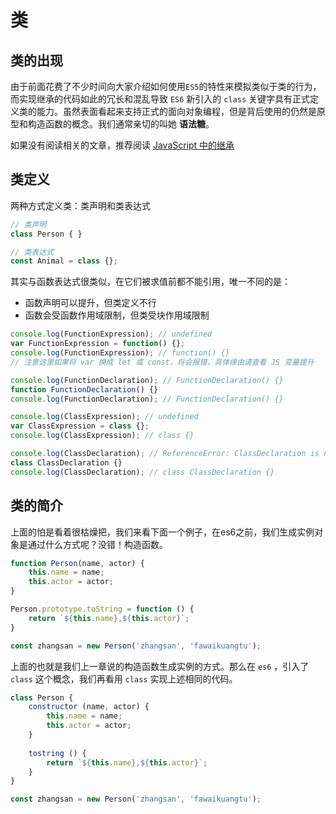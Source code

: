 # 类

## 类的出现

由于前面花费了不少时间向大家介绍如何使用`ES5`的特性来模拟类似于类的行为，而实现继承的代码如此的冗长和混乱导致 `ES6` 新引入的 `class` 关键字具有正式定义类的能力。虽然表面看起来支持正式的面向对象编程，但是背后使用的仍然是原型和构造函数的概念。我们通常亲切的叫她 **语法糖**。

如果没有阅读相关的文章，推荐阅读 [JavaScript 中的继承](https://juejin.cn/post/6995777334951280653)

## 类定义

两种方式定义类：类声明和类表达式

```JavaScript
// 类声明
class Person { }

// 类表达式
const Animal = class {};
```

其实与函数表达式很类似，在它们被求值前都不能引用，唯一不同的是：

- 函数声明可以提升，但类定义不行
- 函数会受函数作用域限制，但类受块作用域限制

```JavaScript
console.log(FunctionExpression); // undefined
var FunctionExpression = function() {};
console.log(FunctionExpression); // function() {}
// 注意这里如果将 var 换成 let 或 const，将会报错，具体缘由请查看 JS 变量提升

console.log(FunctionDeclaration); // FunctionDeclaration() {}
function FunctionDeclaration() {}
console.log(FunctionDeclaration); // FunctionDeclaration() {}

console.log(ClassExpression); // undefined
var ClassExpression = class {};
console.log(ClassExpression); // class {}

console.log(ClassDeclaration); // ReferenceError: ClassDeclaration is not defined
class ClassDeclaration {}
console.log(ClassDeclaration); // class ClassDeclaration {}
```

## 类的简介

上面的怕是看着很枯燥把，我们来看下面一个例子，在es6之前，我们生成实例对象是通过什么方式呢？没错！构造函数。

```javascript
function Person(name, actor) {
    this.name = name;
   	this.actor = actor;
}

Person.prototype.toString = function () {
    return `${this.name},${this.actor}`;
}

const zhangsan = new Person('zhangsan', 'fawaikuangtu');
```

上面的也就是我们上一章说的构造函数生成实例的方式。那么在 `es6` ，引入了 `class` 这个概念，我们再看用  `class` 实现上述相同的代码。

```javascript
class Person {
    constructor (name, actor) {
        this.name = name;
        this.actor = actor;
    }
    
    tostring () {
        return `${this.name},${this.actor}`;
    }
}

const zhangsan = new Person('zhangsan', 'fawaikuangtu');
```

